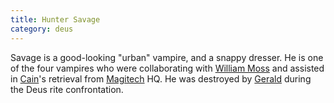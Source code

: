 ```yaml
---
title: Hunter Savage
category: deus
---
```

Savage is a good-looking &quot;urban&quot; vampire, and a snappy dresser. He is one of the four vampires who were collaborating with [William Moss](npc-moss) and assisted in [Cain](npc-cain)'s retrieval from [Magitech](org-magitech) HQ. He was destroyed by [Gerald](npc-gerald) during the Deus rite confrontation.
